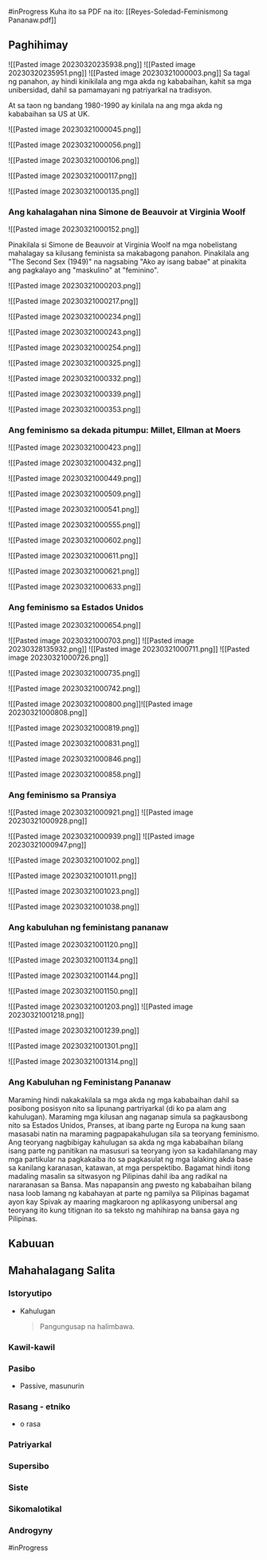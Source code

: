 #inProgress 
Kuha ito sa PDF na ito:
[[Reyes-Soledad-Feminismong Pananaw.pdf]]

## Paghihimay
![[Pasted image 20230320235938.png]]
![[Pasted image 20230320235951.png]]
![[Pasted image 20230321000003.png]]
Sa tagal ng panahon, ay hindi kinikilala ang mga akda ng kababaihan, kahit sa mga unibersidad, dahil sa pamamayani ng patriyarkal na tradisyon.

At sa taon ng bandang 1980-1990 ay kinilala na ang mga akda ng kababaihan sa US at UK.


![[Pasted image 20230321000045.png]]

![[Pasted image 20230321000056.png]]

![[Pasted image 20230321000106.png]]

![[Pasted image 20230321000117.png]]

![[Pasted image 20230321000135.png]]

### Ang kahalagahan nina Simone de Beauvoir at Virginia Woolf
![[Pasted image 20230321000152.png]]

Pinakilala si Simone de Beauvoir at Virginia Woolf na mga nobelistang mahalagay sa kilusang feminista sa makabagong panahon. Pinakilala ang "The Second Sex (1949)" na nagsabing "Ako ay isang babae" at pinakita ang pagkalayo ang "maskulino" at "feminino".

![[Pasted image 20230321000203.png]]

![[Pasted image 20230321000217.png]]

![[Pasted image 20230321000234.png]]

![[Pasted image 20230321000243.png]]

![[Pasted image 20230321000254.png]]

![[Pasted image 20230321000325.png]]

![[Pasted image 20230321000332.png]]

![[Pasted image 20230321000339.png]]

![[Pasted image 20230321000353.png]]

### Ang feminismo sa dekada pitumpu: Millet, Ellman at Moers
![[Pasted image 20230321000423.png]]

![[Pasted image 20230321000432.png]]

![[Pasted image 20230321000449.png]]

![[Pasted image 20230321000509.png]]

![[Pasted image 20230321000541.png]]

![[Pasted image 20230321000555.png]]

![[Pasted image 20230321000602.png]]

![[Pasted image 20230321000611.png]]

![[Pasted image 20230321000621.png]]

![[Pasted image 20230321000633.png]]

### Ang feminismo sa Estados Unidos
![[Pasted image 20230321000654.png]]

![[Pasted image 20230321000703.png]]
![[Pasted image 20230328135932.png]]
![[Pasted image 20230321000711.png]]
![[Pasted image 20230321000726.png]]

![[Pasted image 20230321000735.png]]

![[Pasted image 20230321000742.png]]

![[Pasted image 20230321000800.png]]![[Pasted image 20230321000808.png]]

![[Pasted image 20230321000819.png]]

![[Pasted image 20230321000831.png]]

![[Pasted image 20230321000846.png]]

![[Pasted image 20230321000858.png]]

### Ang feminismo sa Pransiya
![[Pasted image 20230321000921.png]]
![[Pasted image 20230321000928.png]]

![[Pasted image 20230321000939.png]]
![[Pasted image 20230321000947.png]]

![[Pasted image 20230321001002.png]]

![[Pasted image 20230321001011.png]]

![[Pasted image 20230321001023.png]]

![[Pasted image 20230321001038.png]]

### Ang kabuluhan ng feministang pananaw

![[Pasted image 20230321001120.png]]

![[Pasted image 20230321001134.png]]

![[Pasted image 20230321001144.png]]

![[Pasted image 20230321001150.png]]

![[Pasted image 20230321001203.png]]
![[Pasted image 20230321001218.png]]

![[Pasted image 20230321001239.png]]

![[Pasted image 20230321001301.png]]

![[Pasted image 20230321001314.png]]



### Ang Kabuluhan ng Feministang Pananaw
Maraming hindi nakakakilala sa mga akda ng mga kababaihan dahil sa posibong posisyon nito sa lipunang partriyarkal (di ko pa alam ang kahulugan). Maraming mga kilusan ang naganap simula sa pagkausbong nito sa Estados Unidos, Pranses, at ibang parte ng Europa na kung saan masasabi natin na maraming pagpapakahulugan sila sa teoryang feminismo. Ang teoryang nagbibigay kahulugan sa akda ng mga kababaihan bilang isang parte ng panitikan na masusuri sa teoryang iyon sa kadahilanang may mga partikular na pagkakaiba ito sa pagkasulat ng mga lalaking akda base sa kanilang karanasan, katawan, at mga perspektibo. Bagamat hindi itong madaling masalin sa sitwasyon ng Pilipinas dahil iba ang radikal na nararanasan sa Bansa. Mas napapansin ang pwesto ng kababaihan bilang nasa loob lamang ng kabahayan at parte ng pamilya sa Pilipinas bagamat ayon kay Spivak ay maaring magkaroon ng aplikasyong unibersal ang teoryang ito kung titignan ito sa teksto ng mahihirap na bansa gaya ng Pilipinas.

## Kabuuan


## Mahahalagang Salita
### Istoryutipo
- Kahulugan
	> Pangungusap na halimbawa.
### Kawil-kawil

### Pasibo
- Passive, masunurin

### Rasang - etniko
- o rasa

### Patriyarkal

### Supersibo

### Siste

### Sikomalotikal


### Androgyny
#inProgress 